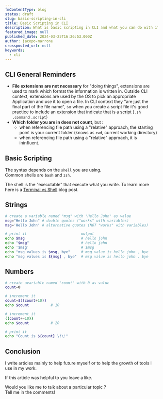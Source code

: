 ```yaml
---
fmContentType: blog
status: draft
slug: basic-scripting-in-cli
title: Basic Scripting in CLI
description: What is basic scripting in CLI and what you can do with it
featured_image: null
published_date: 2024-03-25T16:26:53.000Z
author: jacopo-marrone
crossposted_url: null
keywords:
  - cli
---
```


## CLI General Reminders

- **File extensions are not necessary** for "doing things", extensions are used to mark which format the information is written in.
  Outside CLI context, extensions are used by the OS to pick an appropriate Application and use it to open a file.
  In CLI context they "are just the final part of the file name", so when you create a script file it's good practice to include an extension that indicate that is a script (`.sh` `.command` `.script`)
- **Which folder you are in does not count**, but :
  - when referencing file path using a "relative" approach, the starting point is your current folder (knows as `cwd`, current working directory)
  - when referencing file path using a "relative" approach, it is ininfluent.

## Basic Scripting

The syntax depends on the `shell` you are using.  
Common shells are `bash` and `zsh`.

The shell is the "executable" that execute what you write. To learn more here is a [Terminal vs Shell](/blog/terminal-vs-shell) blog post.

## Strings

```bash
# create a variable named "msg" with "Hello John" as value
msg="Hello John" # double quotes ("works" with variables)
msg='Hello John' # alternative quotes (NOT "works" with variables)

# print it                         output
echo $msg                          # hello john
echo "$msg"                        # hello john
echo '$msg'                        # $msg
echo "msg values is $msg, bye"     # msg value is hello john , bye
echo "msg values is ${msg} , bye"  # msg value is hello john , bye
```

## Numbers

```bash
# create avariable named "count" with 0 as value
count=0

# increment it
count=$((count+10))
echo $count          # 10

# increment it
((count+=10))
echo $count          # 20

# print it
echo "Count is ${count} \!\!"
```

## Conclusion

I write articles mainly to help future myself or to help the growth of tools I use in my work.

If this article was helpful to you leave a like.

Would you like me to talk about a particular topic ?  
Tell me in the comments!
